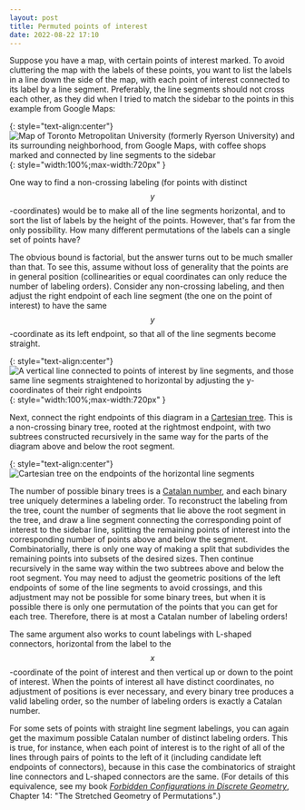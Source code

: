 ```yaml
---
layout: post
title: Permuted points of interest
date: 2022-08-22 17:10
---
```

Suppose you have a map, with certain points of interest marked. To avoid cluttering the map with the labels of these points, you want to list the labels in a line down the side of the map, with each point of interest connected to its label by a line segment. Preferably, the line segments should not cross each other, as they did when I tried to match the sidebar to the points in this example from Google Maps:

{: style="text-align:center"}
![Map of Toronto Metropolitan University (formerly Ryerson University) and its surrounding neighborhood, from Google Maps, with coffee shops marked and connected by line segments to the sidebar]({{site.baseurl}}/assets/2022/coffee-near-ryerson.png){: style="width:100%;max-width:720px" }

One way to find a non-crossing labeling (for points with distinct <span style="white-space:nowrap">$$y$$-coordinates)</span> would be to make all of the line segments horizontal, and to sort the list of labels by the height of the points. However, that's far from the only possibility. How many different permutations of the labels can a single set of points have?

The obvious bound is factorial, but the answer turns out to be much smaller than that. To see this, assume without loss of generality that the points are in general position (collinearities or equal coordinates can only reduce the number of labeling orders).  Consider any non-crossing labeling, and then adjust the right endpoint of each line segment (the one on the point of interest) to have the same <span style="white-space:nowrap">$$y$$-coordinate</span> as its left endpoint, so that all of the line segments become straight.

{: style="text-align:center"}
![A vertical line connected to points of interest by line segments, and those same line segments straightened to horizontal by adjusting the y-coordinates of their right endpoints]({{site.baseurl}}/assets/2022/straighten-rake.svg){: style="width:100%;max-width:720px" }

Next, connect the right endpoints of this diagram in a [Cartesian tree](https://en.wikipedia.org/wiki/Cartesian_tree). This is a non-crossing binary tree, rooted at the rightmost endpoint, with two subtrees constructed recursively in the same way for the parts of the diagram above and below the root segment.

{: style="text-align:center"}
![Cartesian tree on the endpoints of the horizontal line segments]({{site.baseurl}}/assets/2022/cartesian-rake.svg)

The number of possible binary trees is a [Catalan number](https://en.wikipedia.org/wiki/Catalan_number), and each binary tree uniquely determines a labeling order. To reconstruct the labeling from the tree, count the number of segments that lie above the root segment in the tree, and draw a line segment connecting the corresponding point of interest to the sidebar line, splitting the remaining points of interest into the corresponding number of points above and below the segment. Combinatorially, there is only one way of making a split that subdivides the remaining points into subsets of the desired sizes. Then continue recursively in the same way within the two subtrees above and below the root segment. You may need to adjust the geometric positions of the left endpoints of some of the line segments to avoid crossings, and this adjustment may not be possible for some binary trees, but when it is possible there is only one permutation of the points that you can get for each tree. Therefore, there is at most a Catalan number of labeling orders!

The same argument also works to count labelings with L-shaped connectors, horizontal from the label to the <span style="white-space:nowrap">$$x$$-coordinate</span> of the point of interest and then vertical up or down to the point of interest. When the points of interest all have distinct coordinates, no adjustment of positions is ever necessary, and every binary tree produces a valid labeling order, so the number of labeling orders is exactly a Catalan number.

For some sets of points with straight line segment labelings, you can again get the maximum possible Catalan number of distinct labeling orders. This is true, for instance, when each point of interest is to the right of all of the lines through pairs of points to the left of it (including candidate left endpoints of connectors), because in this case the combinatorics of straight line connectors and <span style="white-space:nowrap">L-shaped</span> connectors are the same. (For details of this equivalence, see my book [_Forbidden Configurations in Discrete Geometry_](https://www.ics.uci.edu/~eppstein/forbidden/), Chapter 14: "The Stretched Geometry of Permutations".)